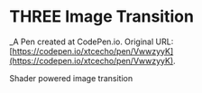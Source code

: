# THREE Image Transition
 _A Pen created at CodePen.io. Original URL: [https://codepen.io/xtcecho/pen/VwwzyyK](https://codepen.io/xtcecho/pen/VwwzyyK).

 Shader powered image transition